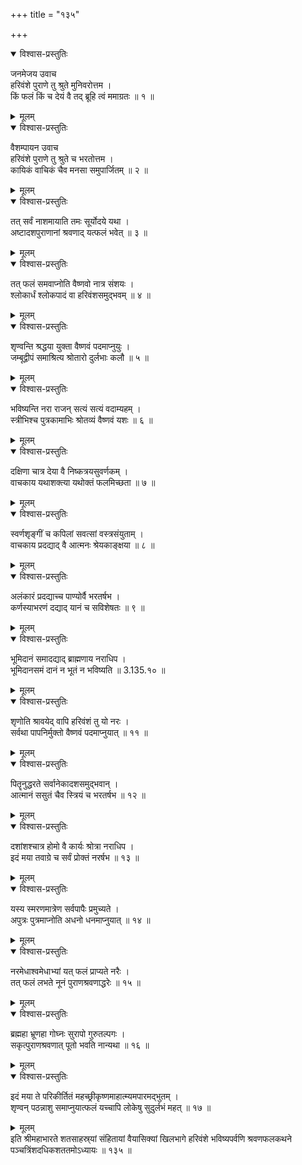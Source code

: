 +++
title = "१३५"

+++

<details open><summary>विश्वास-प्रस्तुतिः</summary>

जनमेजय उवाच  
हरिवंशे पुराणे तु श्रुते मुनिवरोत्तम ।  
किं फलं किं च देयं वै तद् ब्रूहि त्वं ममाग्रतः ॥ १ ॥
</details>

<details><summary>मूलम्</summary>

जनमेजय उवाच  
हरिवंशे पुराणे तु श्रुते मुनिवरोत्तम ।  
किं फलं किं च देयं वै तद् ब्रूहि त्वं ममाग्रतः ॥ १ ॥
</details>

<details open><summary>विश्वास-प्रस्तुतिः</summary>

वैशम्पायन उवाच  
हरिवंशे पुराणे तु श्रुते च भरतोत्तम ।  
कायिकं वाचिकं चैव मनसा समुपार्जितम् ॥ २ ॥
</details>

<details><summary>मूलम्</summary>

वैशम्पायन उवाच  
हरिवंशे पुराणे तु श्रुते च भरतोत्तम ।  
कायिकं वाचिकं चैव मनसा समुपार्जितम् ॥ २ ॥
</details>

<details open><summary>विश्वास-प्रस्तुतिः</summary>

तत् सर्वं नाशमायाति तमः सूर्योदये यथा ।  
अष्टादशपुराणानां श्रवणाद् यत्फलं भवेत् ॥ ३ ॥
</details>

<details><summary>मूलम्</summary>

तत् सर्वं नाशमायाति तमः सूर्योदये यथा ।  
अष्टादशपुराणानां श्रवणाद् यत्फलं भवेत् ॥ ३ ॥
</details>

<details open><summary>विश्वास-प्रस्तुतिः</summary>

तत् फलं समवाप्नोति वैष्णवो नात्र संशयः ।  
श्लोकार्धं श्लोकपादं वा हरिवंशसमुद्भवम् ॥ ४ ॥
</details>

<details><summary>मूलम्</summary>

तत् फलं समवाप्नोति वैष्णवो नात्र संशयः ।  
श्लोकार्धं श्लोकपादं वा हरिवंशसमुद्भवम् ॥ ४ ॥
</details>

<details open><summary>विश्वास-प्रस्तुतिः</summary>

शृण्वन्ति श्रद्धया युक्ता वैष्णवं पदमाप्नुयुः ।  
जम्बूद्वीपं समाश्रित्य श्रोतारो दुर्लभाः कलौ ॥ ५ ॥
</details>

<details><summary>मूलम्</summary>

शृण्वन्ति श्रद्धया युक्ता वैष्णवं पदमाप्नुयुः ।  
जम्बूद्वीपं समाश्रित्य श्रोतारो दुर्लभाः कलौ ॥ ५ ॥
</details>

<details open><summary>विश्वास-प्रस्तुतिः</summary>

भविष्यन्ति नरा राजन् सत्यं सत्यं वदाम्यहम् ।  
स्त्रीभिश्च पुत्रकामाभिः श्रोतव्यं वैष्णवं यशः ॥ ६ ॥
</details>

<details><summary>मूलम्</summary>

भविष्यन्ति नरा राजन् सत्यं सत्यं वदाम्यहम् ।  
स्त्रीभिश्च पुत्रकामाभिः श्रोतव्यं वैष्णवं यशः ॥ ६ ॥
</details>

<details open><summary>विश्वास-प्रस्तुतिः</summary>

दक्षिणा चात्र देया वै निष्कत्रयसुवर्णकम् ।  
वाचकाय यथाशक्त्या यथोक्तं फलमिच्छता ॥ ७ ॥
</details>

<details><summary>मूलम्</summary>

दक्षिणा चात्र देया वै निष्कत्रयसुवर्णकम् ।  
वाचकाय यथाशक्त्या यथोक्तं फलमिच्छता ॥ ७ ॥
</details>

<details open><summary>विश्वास-प्रस्तुतिः</summary>

स्वर्णशृङ्गीं च कपिलां सवत्सां वस्त्रसंयुताम् ।  
वाचकाय प्रदद्याद् वै आत्मनः श्रेयकाङ्क्षया ॥ ८ ॥
</details>

<details><summary>मूलम्</summary>

स्वर्णशृङ्गीं च कपिलां सवत्सां वस्त्रसंयुताम् ।  
वाचकाय प्रदद्याद् वै आत्मनः श्रेयकाङ्क्षया ॥ ८ ॥
</details>

<details open><summary>विश्वास-प्रस्तुतिः</summary>

अलंकारं प्रदद्याच्च पाण्योर्वै भरतर्षभ ।  
कर्णस्याभरणं दद्याद् यानं च सविशेषतः ॥ ९ ॥
</details>

<details><summary>मूलम्</summary>

अलंकारं प्रदद्याच्च पाण्योर्वै भरतर्षभ ।  
कर्णस्याभरणं दद्याद् यानं च सविशेषतः ॥ ९ ॥
</details>

<details open><summary>विश्वास-प्रस्तुतिः</summary>

भूमिदानं समादद्याद् ब्राह्मणाय नराधिप ।  
भूमिदानसमं दानं न भूतं न भविष्यति ॥ 3.135.१० ॥
</details>

<details><summary>मूलम्</summary>

भूमिदानं समादद्याद् ब्राह्मणाय नराधिप ।  
भूमिदानसमं दानं न भूतं न भविष्यति ॥ 3.135.१० ॥
</details>

<details open><summary>विश्वास-प्रस्तुतिः</summary>

शृणोति श्रावयेद् वापि हरिवंशं तु यो नरः ।  
सर्वथा पापनिर्मुक्तो वैष्णवं पदमाप्नुयात् ॥ ११ ॥
</details>

<details><summary>मूलम्</summary>

शृणोति श्रावयेद् वापि हरिवंशं तु यो नरः ।  
सर्वथा पापनिर्मुक्तो वैष्णवं पदमाप्नुयात् ॥ ११ ॥
</details>

<details open><summary>विश्वास-प्रस्तुतिः</summary>

पितॄनुद्धरते सर्वानेकादशसमुद्भवान् ।  
आत्मानं ससुतं चैव स्त्रियं च भरतर्षभ ॥ १२ ॥
</details>

<details><summary>मूलम्</summary>

पितॄनुद्धरते सर्वानेकादशसमुद्भवान् ।  
आत्मानं ससुतं चैव स्त्रियं च भरतर्षभ ॥ १२ ॥
</details>

<details open><summary>विश्वास-प्रस्तुतिः</summary>

दशांशश्चात्र होमो वै कार्यः श्रोत्रा नराधिप ।  
इदं मया तवाग्रे च सर्वं प्रोक्तं नरर्षभ ॥ १३ ॥
</details>

<details><summary>मूलम्</summary>

दशांशश्चात्र होमो वै कार्यः श्रोत्रा नराधिप ।  
इदं मया तवाग्रे च सर्वं प्रोक्तं नरर्षभ ॥ १३ ॥
</details>

<details open><summary>विश्वास-प्रस्तुतिः</summary>

यस्य स्मरणमात्रेण सर्वपापैः प्रमुच्यते ।  
अपुत्रः पुत्रमाप्नोति अधनो धनमाप्नुयात् ॥ १४ ॥
</details>

<details><summary>मूलम्</summary>

यस्य स्मरणमात्रेण सर्वपापैः प्रमुच्यते ।  
अपुत्रः पुत्रमाप्नोति अधनो धनमाप्नुयात् ॥ १४ ॥
</details>

<details open><summary>विश्वास-प्रस्तुतिः</summary>

नरमेधाश्वमेधाभ्यां यत् फलं प्राप्यते नरैः ।  
तत् फलं लभते नूनं पुराणश्रवणाद्धरेः ॥ १५ ॥
</details>

<details><summary>मूलम्</summary>

नरमेधाश्वमेधाभ्यां यत् फलं प्राप्यते नरैः ।  
तत् फलं लभते नूनं पुराणश्रवणाद्धरेः ॥ १५ ॥
</details>

<details open><summary>विश्वास-प्रस्तुतिः</summary>

ब्रह्महा भ्रूणहा गोघ्नः सुरापो गुरुतल्पगः ।  
सकृत्पुराणश्रवणात् पूतो भवति नान्यथा ॥ १६ ॥
</details>

<details><summary>मूलम्</summary>

ब्रह्महा भ्रूणहा गोघ्नः सुरापो गुरुतल्पगः ।  
सकृत्पुराणश्रवणात् पूतो भवति नान्यथा ॥ १६ ॥
</details>

<details open><summary>विश्वास-प्रस्तुतिः</summary>

इदं मया ते परिकीर्तितं महच्छ्रीकृष्णमाहात्म्यमपारमद्भुतम् ।  
शृण्वन् पठन्नाशु समाप्नुयात्फलं यच्चापि लोकेषु सुदुर्लभं महत् ॥ १७ ॥
</details>

<details><summary>मूलम्</summary>

इदं मया ते परिकीर्तितं महच्छ्रीकृष्णमाहात्म्यमपारमद्भुतम् ।  
शृण्वन् पठन्नाशु समाप्नुयात्फलं यच्चापि लोकेषु सुदुर्लभं महत् ॥ १७ ॥
</details>
इति श्रीमहाभारते शतसाहस्र्यां संहितायां वैयासिक्यां खिलभागे हरिवंशे भविष्यपर्वणि श्रवणफलकथने पञ्चत्रिंशदधिकशततमोऽध्यायः ॥ १३५ ॥